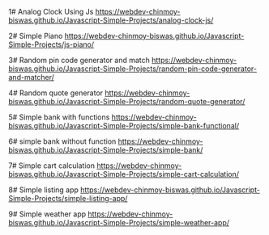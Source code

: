 1# Analog Clock Using Js
https://webdev-chinmoy-biswas.github.io/Javascript-Simple-Projects/analog-clock-js/

2# Simple Piano
https://webdev-chinmoy-biswas.github.io/Javascript-Simple-Projects/js-piano/

3# Random pin code generator and match
https://webdev-chinmoy-biswas.github.io/Javascript-Simple-Projects/random-pin-code-generator-and-matcher/

4# Random quote generator
https://webdev-chinmoy-biswas.github.io/Javascript-Simple-Projects/random-quote-generator/

5# Simple bank with functions
https://webdev-chinmoy-biswas.github.io/Javascript-Simple-Projects/simple-bank-functional/

6# simple bank without function
https://webdev-chinmoy-biswas.github.io/Javascript-Simple-Projects/simple-bank/

7# Simple cart calculation
https://webdev-chinmoy-biswas.github.io/Javascript-Simple-Projects/simple-cart-calculation/

8# Simple listing app
https://webdev-chinmoy-biswas.github.io/Javascript-Simple-Projects/simple-listing-app/

9# Simple weather app
https://webdev-chinmoy-biswas.github.io/Javascript-Simple-Projects/simple-weather-app/




